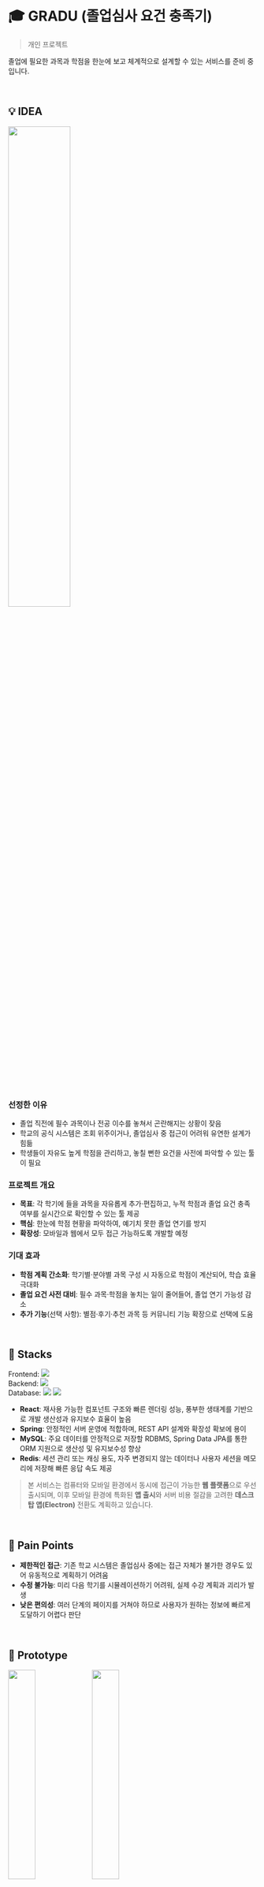 # 🎓 GRADU (졸업심사 요건 충족기)
> 개인 프로젝트

졸업에 필요한 과목과 학점을 한눈에 보고 체계적으로 설계할 수 있는 서비스를 준비 중입니다.

<br/>

## 💡 IDEA
<img src="https://github.com/user-attachments/assets/91aad9fe-c6e8-463c-97f1-1c259675f7c6" width="50%" />

### 선정한 이유
- 졸업 직전에 필수 과목이나 전공 이수를 놓쳐서 곤란해지는 상황이 잦음  
- 학교의 공식 시스템은 조회 위주이거나, 졸업심사 중 접근이 어려워 유연한 설계가 힘듦  
- 학생들이 자유도 높게 학점을 관리하고, 놓칠 뻔한 요건을 사전에 파악할 수 있는 툴이 필요

### 프로젝트 개요
- **목표**: 각 학기에 들을 과목을 자유롭게 추가·편집하고, 누적 학점과 졸업 요건 충족 여부를 실시간으로 확인할 수 있는 툴 제공  
- **핵심**: 한눈에 학점 현황을 파악하여, 예기치 못한 졸업 연기를 방지  
- **확장성**: 모바일과 웹에서 모두 접근 가능하도록 개발할 예정

### 기대 효과
- **학점 계획 간소화**: 학기별·분야별 과목 구성 시 자동으로 학점이 계산되어, 학습 효율 극대화  
- **졸업 요건 사전 대비**: 필수 과목·학점을 놓치는 일이 줄어들어, 졸업 연기 가능성 감소  
- **추가 기능**(선택 사항): 별점·후기·추천 과목 등 커뮤니티 기능 확장으로 선택에 도움

<br/>

## 🔧 Stacks

Frontend: <img src="https://img.shields.io/badge/react-61DAFB?style=for-the-badge&logo=react&logoColor=black">   
Backend: <img src="https://img.shields.io/badge/spring-6DB33F?style=for-the-badge&logo=spring&logoColor=white">    
Database: <img src="https://img.shields.io/badge/mysql-4479A1?style=for-the-badge&logo=mysql&logoColor=white">   <img src="https://img.shields.io/badge/Redis-DC382D?style=for-the-badge&logo=Redis&logoColor=white"> 
- **React**: 재사용 가능한 컴포넌트 구조와 빠른 렌더링 성능, 풍부한 생태계를 기반으로 개발 생산성과 유지보수 효율이 높음
- **Spring**: 안정적인 서버 운영에 적합하며, REST API 설계와 확장성 확보에 용이
- **MySQL**: 주요 데이터를 안정적으로 저장할 RDBMS, Spring Data JPA를 통한 ORM 지원으로 생산성 및 유지보수성 향상
- **Redis**: 세션 관리 또는 캐싱 용도, 자주 변경되지 않는 데이터나 사용자 세션을 메모리에 저장해 빠른 응답 속도 제공

> 본 서비스는 컴퓨터와 모바일 환경에서 동시에 접근이 가능한 **웹 플랫폼**으로 우선 출시되며, 이후 모바일 환경에 특화된 **앱 출시**와 서버 비용 절감을 고려한 **데스크탑 앱(Electron)** 전환도 계획하고 있습니다.


<br/>

## 🚧 Pain Points

- **제한적인 접근**: 기존 학교 시스템은 졸업심사 중에는 접근 자체가 불가한 경우도 있어 유동적으로 계획하기 어려움  
- **수정 불가능**: 미리 다음 학기를 시뮬레이션하기 어려워, 실제 수강 계획과 괴리가 발생  
- **낮은 편의성**: 여러 단계의 페이지를 거쳐야 하므로 사용자가 원하는 정보에 빠르게 도달하기 어렵다 판단

<br/>

## 🧩 Prototype

<img src="https://github.com/user-attachments/assets/30d7c34d-3b1a-4ce7-9fe7-396a1e8ca7a1" width="33%" />
<img src="https://github.com/user-attachments/assets/94667aff-622d-4b66-a8bf-f6246e4b9f7b" width="33%" />
<img src="https://github.com/user-attachments/assets/60ac3f5e-a3c6-4cc1-b0f3-151f9a8b2139" width="33%" />


### 사용 흐름
1. **분류 선택**  
   - (전공필수, 전공선택, 교양, 자유선택 등)
2. **과목 추가**  
   - 직접 입력하거나 DB에 등록된 과목에서 선택
3. **수정 및 삭제**  
   - 계획 변동 시 언제든 손쉽게 조정
4. **학기별 탭 기능** (옵션)  
   - 1안, 2안 등 여러 플랜을 동시에 비교·저장
5. **자동 학점 계산**  
   - 누적 학점 합산 및 졸업 요건 충족 여부 실시간 체크
6. **결과 저장**  
   - 서버에 백업하여 안전하게 보관하고 필요 시 다시 불러오기

---

